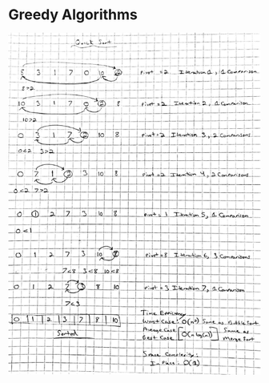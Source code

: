 # Greedy Algorithms

![Greedy](https://github.com/budostylz/Algorithms-and-Data-Structures/blob/master/Basic%20Algorithms/Sorting%20Algorithms/quicksort2.PNG "Greedy")
